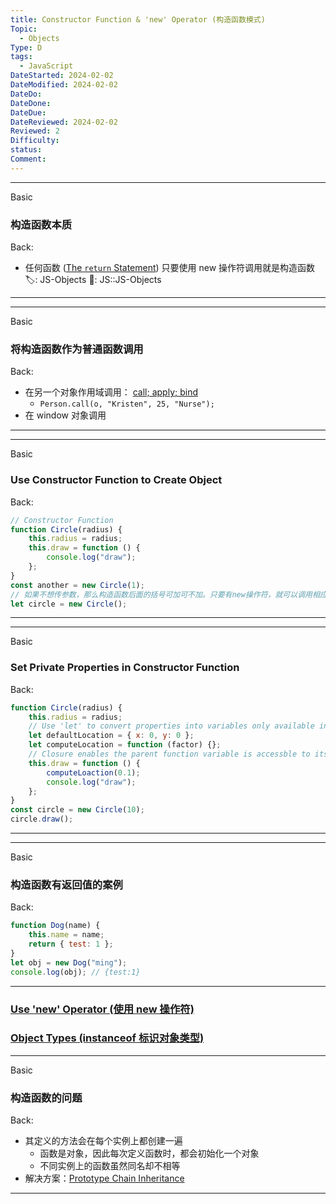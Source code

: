 ```yaml
---
title: Constructor Function & 'new' Operator (构造函数模式)
Topic:
  - Objects
Type: D
tags:
  - JavaScript
DateStarted: 2024-02-02
DateModified: 2024-02-02
DateDo:
DateDone:
DateDue:
DateReviewed: 2024-02-02
Reviewed: 2
Difficulty:
status:
Comment:
---
```


---

Basic

### 构造函数本质

Back:

- 任何函数 ([The `return` Statement](The-`return`-Statement.md)) 只要使用 new 操作符调用就是构造函数
🏷️: JS-Objects
📌: JS::JS-Objects
<!--ID: 1706843828751-->

---

---

Basic

### 将构造函数作为普通函数调用

Back:

- 在另一个对象作用域调用： [call; apply; bind](call;-apply;-bind.md)
  - `Person.call(o, "Kristen", 25, "Nurse");`
- 在 window 对象调用
<!--ID: 1706843828762-->

---

---

Basic

### Use Constructor Function to Create Object

Back:

```js
// Constructor Function
function Circle(radius) {
	this.radius = radius;
	this.draw = function () {
		console.log("draw");
	};
}
const another = new Circle(1);
// 如果不想传参数，那么构造函数后面的括号可加可不加。只要有new操作符，就可以调用相应的构造函数
let circle = new Circle();
```

<!--ID: 1706843828772-->

---

---

Basic

### Set Private Properties in Constructor Function

Back:

```js
function Circle(radius) {
	this.radius = radius;
	// Use 'let' to convert properties into variables only available inside this scope
	let defaultLocation = { x: 0, y: 0 };
	let computeLocation = function (factor) {};
	// Closure enables the parent function variable is accessble to its child without 'this' keyword
	this.draw = function () {
		computeLoaction(0.1);
		console.log("draw");
	};
}
const circle = new Circle(10);
circle.draw();
```

<!--ID: 1706843828782-->

---

---

Basic

### 构造函数有返回值的案例

Back:

```js
function Dog(name) {
	this.name = name;
	return { test: 1 };
}
let obj = new Dog("ming");
console.log(obj); // {test:1}
```

<!--ID: 1706843828793-->

---

### [Use 'new' Operator (使用 new 操作符)](<../Use-'new'-Operator-(使用-new-操作符)>)

### [Object Types (instanceof 标识对象类型)](<../Object-Types-(instanceof-标识对象类型)>)

---

Basic

### 构造函数的问题

Back:

- 其定义的方法会在每个实例上都创建一遍
  - 函数是对象，因此每次定义函数时，都会初始化一个对象
  - 不同实例上的函数虽然同名却不相等
- 解决方案：[Prototype Chain Inheritance](Prototype-Chain-Inheritance.md)
<!--ID: 1706843828803-->

---

